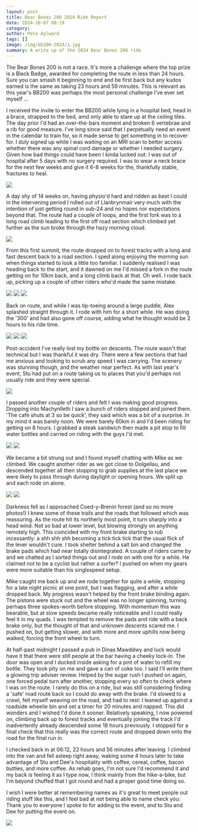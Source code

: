 ```yaml
---
layout: post
title: Bear Bones 200 2024 Ride Report
date: 2024-10-07 08:19
category: 
author: Pete Aylward
tags: []
image: /img/bb200-2024/1.jpg
summary: A write up of the 2024 Bear Bones 200 ride
---
```


The Bear Bones 200 is not a race. It's more a challenge where the top prize is a Black Badge, awarded for completing the route in less than 24 hours. Sure you can smash it beginning to end and be first back but any kudos earned is the same as taking 23 hours and 59 minutes. This is relevant as this year's BB200 was perhaps the most personal challenge I've ever set myself … 

I received the invite to enter the BB200 while lying in a hospital bed, head in a brace, strapped to the bed, amd only able to stare up at the ceiling tiles. The day prior I'd had an over-the-bars moment and broken 6 vertebrae and a rib for good measure. I've long since said that I perpetually need an event in the calendar to train for, so it made sense to get something in to recover for. I duly signed up while I was waiting on an MRI scan to better access whether there was any spinal cord damage or whether I needed surgery. Given how bad things could have been I kinda lucked out: I was out of hospital after 5 days with no surgery required. I was to wear a neck brace for the next few weeks and give it 6-8 weeks for the, thankfully stable, fractures to heal. 

![](/img/bb200-2024/1.jpg)

A day shy of 14 weeks on, having physio'd hard and ridden as best I could in the intervening period I rolled out of Llanbrynmair very much with the intention of just getting round in sub-24 and no hopes nor expectations beyond that. The route had a couple of loops, and the first fork was to a long road climb leading to the first off road section which climbed yet further as the sun broke through the hazy morning cloud.

![](/img/bb200-2024/2.jpg)

From this first summit, the route dropped on to forest tracks with a long and fast descent back to a road section. I sped along enjoying the morning sun when things started to look a little too familiar. I suddenly realised I was heading back to the start, and it dawned on me I'd missed a fork in the route getting on for 10km back, and a long climb back at that. Oh well. I rode back up, picking up a couple of other riders who'd made the same mistake. 

![](/img/bb200-2024/3.jpg)
![](/img/bb200-2024/4.jpg)
![](/img/bb200-2024/5.jpg)

Back on route, and while I was tip-toeing around a large puddle, Alex splashed straight through it. I rode with him for a short while. He was doing the '300' and had also gone off course, adding what he thought would be 2 hours to his ride time.


![](/img/bb200-2024/6.jpg)
![](/img/bb200-2024/7.jpg)
![](/img/bb200-2024/8.jpg)

Post-accident I've really lost my bottle on descents. The route wasn't that technical but I was thankful it was dry. There were a few sections that had me anxious and looking to scrub any speed I was carrying. The scenery was stunning though, and the weather near perfect. As with last year's event, Stu had put on a route taking us to places that you'd perhaps not usually ride and they were special.


![](/img/bb200-2024/9.jpg)

I passed another couple of riders and felt I was making good progress. Dropping into Machynlleth I saw a bunch of riders stopped and joined them. 'The café shuts at 3 so be quick', they said which was a bit of a surprise. In my mind it was barely noon. We were barely 60km in and I'd been riding for getting on 8 hours. I grabbed a steak sandwich then made a pit stop to fill water bottles and carried on riding with the guys I'd met. 

![](/img/bb200-2024/10.jpg)
![](/img/bb200-2024/11.jpg)

We became a bit strung out and I found myself chatting with Mike as we climbed. We caught another rider as we got close to Dolgellau, and descended together all then stopping to grab supplies at the last place we were likely to pass through during daylight or opening hours. We split up and each rode on alone.

![](/img/bb200-2024/12.jpg)
![](/img/bb200-2024/13.jpg)

Darkness fell as I approached Coed-y-Brenin forest (and so no more photos!) I knew some of these trails and the roads that followed which was reassuring. As the route hit its northerly most point, it turn sharply into a head wind. Not so bad at lower level, but blowing strongly on anything remotely high. This coincided with my front brake starting to rub incessantly: a shh shh shh becoming a tick tick tick that the usual flick of the lever wouldn't cure. I took shelter behind a salt bin and changed the brake pads which had near totally disintegrated. A couple of riders came by and we chatted as I sorted things out and I rode on with one for a while. He claimed not to be a cyclist but rather a surfer? I pushed on when my gears were more suitable than his singlespeed setup.

Mike caught me back up and we rode together for quite a while, stopping for a late night picnic at one point, but I was flagging, and after a while dropped back. My progress wasn't helped by the front brake binding again. The pistons were stuck out and the wheel was no longer spinning, turning perhaps three spokes-worth before stopping. With momentum this was bearable, but at slow speeds became really noticeable and I could really feel it in my quads. I was tempted to remove the pads and ride with a back brake only, but the thought of that and unknown descents scared me. I pushed on, but getting slower, and with more and more uphills now being walked, forcing the front wheel to turn.

At half-past midnight I passed a pub in Dinas Mawddwy and luck would have it that there were still people at the bar having a cheeky lock-in. The door was open and I ducked inside asking for a pint of water to refill my bottle. They took pity on me and gave a can of coke too. I said I'll write them a glowing trip adviser review. Helped by the sugar rush I pushed on again, one forced pedal turn after another, stopping every so often to check where I was on the route. I rarely do this on a ride, but was still considering finding a 'safe' road route back so I could do away with the brake. I'd slowed to a crawl, felt myself weaving on the road, and had to rest: I leaned up against a roadside wheelie bin and set a timer for 20 minutes and napped. This did wonders and I wished I'd done it sooner. Relatively speaking, I now powered on, climbing back up to forest tracks and eventually joining the track I'd inadvertently already descended some 18 hours previously. I stopped for a final check that this really was the correct route and dropped down onto the road for the final run in.

I checked back in at 06:12, 22 hours and 56 minutes after leaving. I climbed into the van and fell asleep right away, waking some 4 hours later to take advantage of Stu and Dee's hospitality with coffee, cereal, coffee, bacon butties, and more coffee. As rehab goes, I'm not sure I'd recommend it and my back is feeling it as I type now, I think mainly from the hike-a-bike, but I'm beyond chuffed that I got round and had a proper good time doing so.

I wish I were better at remembering names as it's great to meet people out riding stuff like this, and I feel bad at not being able to name check you: Thank you to everyone I spoke to for adding to the event, and to Stu and Dee for putting the event on.

![](/img/bb200-2024/14.jpg)